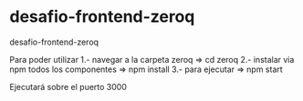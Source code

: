 # desafio-frontend-zeroq
desafio-frontend-zeroq


Para poder utilizar 
1.- navegar a la carpeta zeroq =>  cd zeroq
2.- instalar via npm todos los componentes => npm install
3.- para ejecutar => npm start

Ejecutará sobre el puerto 3000